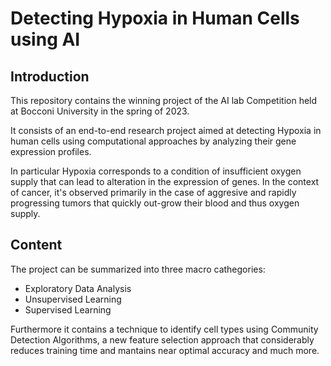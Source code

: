 # Detecting Hypoxia in Human Cells using AI

## Introduction
This repository contains the winning project of the AI lab Competition held at Bocconi University in the spring of 2023.

It consists of an end-to-end research project aimed at detecting Hypoxia in human cells using computational approaches by analyzing their gene expression profiles. 

In particular Hypoxia corresponds to a condition of insufficient oxygen supply that can lead to alteration in the expression of genes. In the context of cancer, it's observed primarily in the case of aggresive and rapidly progressing tumors that quickly out-grow their blood and thus oxygen supply. 

## Content
The project can be summarized into three macro cathegories: 
  - Exploratory Data Analysis
  - Unsupervised Learning
  - Supervised Learning

Furthermore it contains a technique to identify cell types using Community Detection Algorithms, a new feature selection approach that considerably reduces training time and mantains near optimal accuracy and much more.


